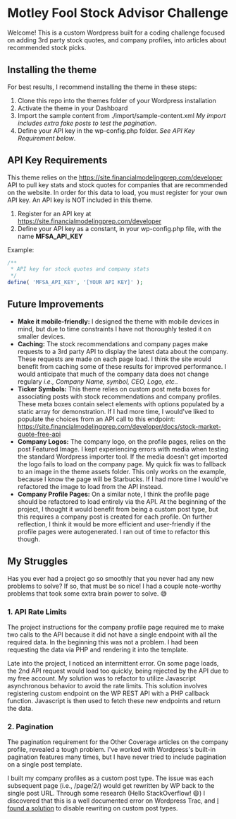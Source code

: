 # Motley Fool Stock Advisor Challenge

Welcome! This is a custom Wordpress built for a coding challenge focused on adding 3rd party stock quotes, and company profiles, into articles about recommended stock picks.

## Installing the theme

For best results, I recommend installing the theme in these steps:
1. Clone this repo into the themes folder of your Wordpress installation
2. Activate the theme in your Dashboard
3. Import the sample content from ./import/sample-content.xml *My import includes extra fake posts to test the pagination*.
4. Define your API key in the wp-config.php folder. *See API Key Requirement below*.

## API Key Requirements

This theme relies on the https://site.financialmodelingprep.com/developer API to pull key stats and stock quotes for companies that are recommended on the website. In order for this data to load, you must register for your own API key. An API key is NOT included in this theme.

1. Register for an API key at https://site.financialmodelingprep.com/developer
2. Define your API key as a constant, in your wp-config.php file, with the name **MFSA_API_KEY**

Example:
```php
/**
 * API key for stock quotes and company stats
 */
define( 'MFSA_API_KEY', '[YOUR API KEY]' );
```

## Future Improvements

- **Make it mobile-friendly:** I designed the theme with mobile devices in mind, but due to time constraints I have not thoroughly tested it on smaller devices.
- **Caching:** The stock recommendations and company pages make requests to a 3rd party API to display the latest data about the company. These requests are made on each page load. I think the site would benefit from caching some of these results for improved performance. I would anticipate that much of the company data does not change regulary *i.e., Company Name, symbol, CEO, Logo, etc..*
- **Ticker Symbols:** This theme relies on custom post meta boxes for associating posts with stock recommendations and company profiles. These meta boxes contain select elements with options populated by a static array for demonstration. If I had more time, I would've liked to populate the choices from an API call to this endpoint: https://site.financialmodelingprep.com/developer/docs/stock-market-quote-free-api
- **Company Logos:** The company logo, on the profile pages, relies on the post Featured Image. I kept experiencing errors with media when testing the standard Wordpress importer tool. If the media doesn't get imported the logo fails to load on the company page. My quick fix was to fallback to an image in the theme assets folder. This only works on the example, because I know the page will be Starbucks. If I had more time I would've refactored the image to load from the API instead.
- **Company Profile Pages:** On a similar note, I think the profile page should be refactored to load entirely via the API. At the beginning of the project, I thought it would benefit from being a custom post type, but this requires a company post is created for each profile. On further reflection, I think it would be more efficient and user-friendly if the profile pages were autogenerated. I ran out of time to refactor this though.


## My Struggles

Has you ever had a project go so smoothly that you never had any new problems to solve? If so, that must be so nice! I had a couple note-worthy problems that took some extra brain power to solve. 😅

### 1. API Rate Limits
The project instructions for the company profile page required me to make two calls to the API because it did not have a single endpoint with all the required data. In the beginning this was not a problem. I had been requesting the data via PHP and rendering it into the template. 

Late into the project, I noticed an intermittent error. On some page loads, the 2nd API request would load too quickly, being rejected by the API due to my free account. My solution was to refactor to utilize Javascript asynchronous behavior to avoid the rate limits. This solution involves registering custom endpoint on the WP REST API with a PHP callback function. Javascript is then used to fetch these new endpoints and return the data.

### 2. Pagination
The pagination requirement for the Other Coverage articles on the company profile, revealed a tough problem. I've worked with Wordpress's built-in pagination features many times, but I have never tried to include pagination on a single post template. 

I built my company profiles as a custom post type. The issue was each subsequent page (i.e., /page/2/) would get rewritten by WP back to the single post URL. Through some research (Hello StackOverflow! 😄) I discovered that this is a well documented error on Wordpress Trac, and [I found a solution](https://wordpress.stackexchange.com/a/364743) to disable rewriting on custom post types.
